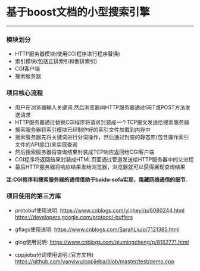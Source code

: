 # 基于boost文档的小型搜索引擎

**** 

### 模块划分

* HTTP服务器模块(使用CGI程序进行程序替换)
* 索引模块(包括正排索引和倒排索引)
* CGI客户端
* 搜索服务器

### 项目核心流程

* 用户在浏览器输入关键词,然后浏览器向HTTP服务器通过GET或POST方法发送请求
* HTTP服务器通过替换CGI程序将请求封装成一个TCP报文发送给搜索服务器
* 搜索服务器将索引模块已经制作好的索引文件加载到内存中
* 搜索服务器先将关键词进行分词操作，然后通过封装的静态库(包含操作索引文件的API接口)来实现查询
* 然后搜索服务器将查询结果封装成TCP响应返回给CGI客户端
* CGI程序将返回结果封装成HTML页面通过管道发送给HTTP服务器中的父进程
* 最后HTTP服务器将响应结果发给浏览器，浏览器就可以获得展现查询结果

**注:CGI程序和搜索服务器的通信借助于baidu-sofa实现，隐藏网络通信的细节.**

### 项目使用的第三方库

* protobuf使用说明:
  https://www.cnblogs.com/yinheyi/p/6080244.html
	https://developers.google.com/protocol-buffers

* gflags使用说明:
  https://www.cnblogs.com/SarahLiu/p/7121385.html

* glog使用说明:
  https://www.cnblogs.com/qiumingcheng/p/8182771.html

* cppjieba分词使用说明:(官方文档)
  https://github.com/yanyiwu/cppjieba/blob/master/test/demo.cpp
